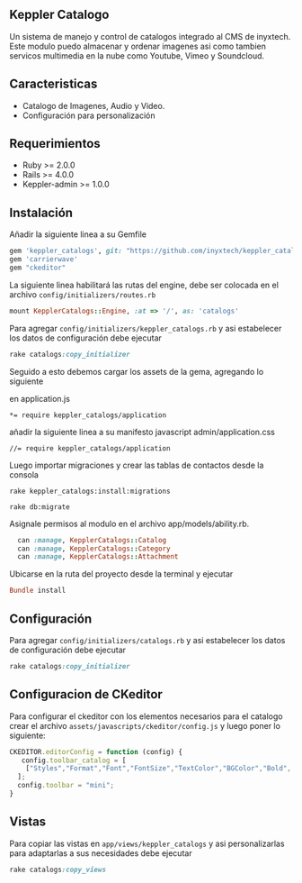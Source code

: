 ## Keppler Catalogo

Un sistema de manejo y control de catalogos integrado al CMS de inyxtech. Este modulo puedo almacenar y ordenar imagenes asi como tambien servicos multimedia en la nube como Youtube, Vimeo y Soundcloud.

## Caracteristicas


- Catalogo de Imagenes, Audio y Video.
- Configuración para personalización

## Requerimientos

* Ruby >= 2.0.0
* Rails >= 4.0.0
* Keppler-admin >= 1.0.0

## Instalación

Añadir la siguiente linea a su Gemfile

```ruby
gem 'keppler_catalogs', git: "https://github.com/inyxtech/keppler_catalogs.git"
gem 'carrierwave'
gem "ckeditor"
```

La siguiente linea habilitará las rutas del engine, debe ser colocada en el archivo `config/initializers/routes.rb`

```ruby
mount KepplerCatalogs::Engine, :at => '/', as: 'catalogs'
```

Para agregar `config/initializers/keppler_catalogs.rb` y asi estabelecer los datos de configuración debe ejecutar

```ruby
rake catalogs:copy_initializer
```

Seguido a esto debemos cargar los assets de la gema, agregando lo siguiente

en application.js

```
*= require keppler_catalogs/application
```
añadir la siguiente linea a su manifesto javascript admin/application.css

```
//= require keppler_catalogs/application
```

Luego importar migraciones y crear las tablas de contactos desde la consola

```
rake keppler_catalogs:install:migrations 
```
```
rake db:migrate

```
Asignale permisos al modulo en el archivo app/models/ability.rb.

```ruby
  can :manage, KepplerCatalogs::Catalog
  can :manage, KepplerCatalogs::Category
  can :manage, KepplerCatalogs::Attachment
```

Ubicarse en la ruta del proyecto desde la terminal y ejecutar

```ruby
Bundle install
```

## Configuración

Para agregar `config/initializers/catalogs.rb` y asi estabelecer los datos de configuración debe ejecutar

```ruby
rake catalogs:copy_initializer
```


## Configuracion de CKeditor

Para configurar el ckeditor con los elementos necesarios para el catalogo crear el archivo `assets/javascripts/ckeditor/config.js` y luego poner lo siguiente:

```javascript
CKEDITOR.editorConfig = function (config) {
   config.toolbar_catalog = [
    ["Styles","Format","Font","FontSize","TextColor","BGColor","Bold",  "Italic",  "Underline",  "Strike",  "-",  "Subscript",  "Superscript", "RemoveFormat", "Preview", "Undo", "Redo", "SelectAll", "NumberedList", "BulletedList", "Link", "Unlink", "Anchor","Outdent","Indent","Blockquote","CreateDiv","JustifyLeft","JustifyCenter","JustifyRight","JustifyBlock","BidiLtr","BidiRtl", "Maximize"]
  ];
  config.toolbar = "mini";  
}
```

## Vistas

Para copiar las vistas en `app/views/keppler_catalogs` y asi personalizarlas para adaptarlas a sus necesidades debe ejecutar

```ruby
rake catalogs:copy_views
```

